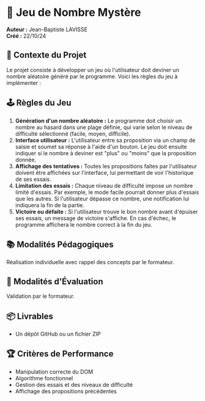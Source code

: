 # 🎲 Jeu de Nombre Mystère

**Auteur :** Jean-Baptiste LAVISSE  
**Créé :** 22/10/24

## 📜 Contexte du Projet

Le projet consiste à développer un jeu où l'utilisateur doit deviner un nombre aléatoire généré par le programme. Voici les règles du jeu à implémenter :

## 🕹️ Règles du Jeu

1. **Génération d'un nombre aléatoire :** Le programme doit choisir un nombre au hasard dans une plage définie, qui varie selon le niveau de difficulté sélectionné (facile, moyen, difficile).
2. **Interface utilisateur :** L'utilisateur entre sa proposition via un champ de saisie et soumet sa réponse à l'aide d'un bouton. Le jeu doit ensuite indiquer si le nombre à deviner est "plus" ou "moins" que la proposition donnée.
3. **Affichage des tentatives :** Toutes les propositions faites par l'utilisateur doivent être affichées sur l'interface, lui permettant de voir l'historique de ses essais.
4. **Limitation des essais :** Chaque niveau de difficulté impose un nombre limité d'essais. Par exemple, le mode facile pourrait donner plus d'essais que les autres. Si l'utilisateur dépasse ce nombre, une notification lui indiquera la fin de la partie.
5. **Victoire ou défaite :** Si l'utilisateur trouve le bon nombre avant d'épuiser ses essais, un message de victoire s'affiche. En cas d'échec, le programme affichera le nombre correct à la fin du jeu.

## 📚 Modalités Pédagogiques

Réalisation individuelle avec rappel des concepts par le formateur.

## 📝 Modalités d'Évaluation

Validation par le formateur.

## 📦 Livrables

- Un dépôt GitHub ou un fichier ZIP

## 🏆 Critères de Performance

- Manipulation correcte du DOM
- Algorithme fonctionnel
- Gestion des essais et des niveaux de difficulté
- Affichage des propositions précédentes
